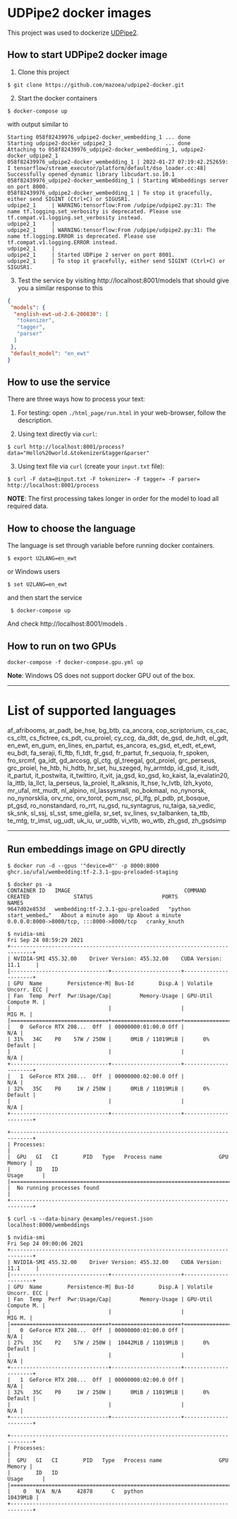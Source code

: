 # UDPipe2 docker images

This project was used to dockerize [UDPipe2](https://ufal.mff.cuni.cz/udpipe/2). 


## How to start UDPipe2 docker image

1. Clone this project

```
$ git clone https://github.com/mazoea/udpipe2-docker.git
```

2. Start the docker containers

```
$ docker-compose up
```
with output similar to

```
Starting 058f82439976_udpipe2-docker_wembedding_1 ... done
Starting udpipe2-docker_udpipe2_1                 ... done
Attaching to 058f82439976_udpipe2-docker_wembedding_1, udpipe2-docker_udpipe2_1
058f82439976_udpipe2-docker_wembedding_1 | 2022-01-27 07:19:42.252659: I tensorflow/stream_executor/platform/default/dso_loader.cc:48] Successfully opened dynamic library libcudart.so.10.1
058f82439976_udpipe2-docker_wembedding_1 | Starting WEmbeddings server on port 8000.
058f82439976_udpipe2-docker_wembedding_1 | To stop it gracefully, either send SIGINT (Ctrl+C) or SIGUSR1.
udpipe2_1     | WARNING:tensorflow:From /udpipe/udpipe2.py:31: The name tf.logging.set_verbosity is deprecated. Please use tf.compat.v1.logging.set_verbosity instead.
udpipe2_1     |
udpipe2_1     | WARNING:tensorflow:From /udpipe/udpipe2.py:31: The name tf.logging.ERROR is deprecated. Please use tf.compat.v1.logging.ERROR instead.
udpipe2_1     |
udpipe2_1     | Started UDPipe 2 server on port 8001.
udpipe2_1     | To stop it gracefully, either send SIGINT (Ctrl+C) or SIGUSR1.
```

3. Test the service by visiting http://localhost:8001/models that should give you a similar response to this

```json
{
 "models": {
  "english-ewt-ud-2.6-200830": [
   "tokenizer",
   "tagger",
   "parser"
  ]
 },
 "default_model": "en_ewt"
}
```

## How to use the service


There are three ways how to process your text:

1. For testing: open `./html_page/run.html` in your web-browser, follow the description.

2. Using text directly via `curl`:

```
$ curl http://localhost:8001/process?data="Hello%20world.&tokenizer&tagger&parser"
```

3. Using text file via `curl` (create your `input.txt` file):
```
$ curl -F data=@input.txt -F tokenizer= -F tagger= -F parser= http://localhost:8001/process
```

**NOTE**: The first processing takes longer in order for the model to load all required data.

## How to choose the  language

The language is set through variable before running docker containers.

```
$ export U2LANG=en_ewt
```
or Windows users
```
$ set U2LANG=en_ewt
```

and then start the service

```
 $ docker-compose up
 ```

And check http://localhost:8001/models .


## How to run on two GPUs

```
docker-compose -f docker-compose.gpu.yml up
```

**Note**: Windows OS does not support docker GPU out of the box.

---

# List of supported languages

af_afribooms, ar_padt, be_hse, bg_btb, ca_ancora, cop_scriptorium, cs_cac, cs_cltt, cs_fictree, cs_pdt, cu_proiel, cy_ccg, da_ddt, de_gsd, de_hdt, el_gdt, en_ewt, en_gum, en_lines, en_partut, es_ancora, es_gsd, et_edt, et_ewt, eu_bdt, fa_seraji, fi_ftb, fi_tdt, fr_gsd, fr_partut, fr_sequoia, fr_spoken, fro_srcmf, ga_idt, gd_arcosg, gl_ctg, gl_treegal, got_proiel, grc_perseus, grc_proiel, he_htb, hi_hdtb, hr_set, hu_szeged, hy_armtdp, id_gsd, it_isdt, it_partut, it_postwita, it_twittiro, it_vit, ja_gsd, ko_gsd, ko_kaist, la_evalatin20, la_ittb, la_llct, la_perseus, la_proiel, lt_alksnis, lt_hse, lv_lvtb, lzh_kyoto, mr_ufal, mt_mudt, nl_alpino, nl_lassysmall, no_bokmaal, no_nynorsk, no_nynorsklia, orv_rnc, orv_torot, pcm_nsc, pl_lfg, pl_pdb, pt_bosque, pt_gsd, ro_nonstandard, ro_rrt, ru_gsd, ru_syntagrus, ru_taiga, sa_vedic, sk_snk, sl_ssj, sl_sst, sme_giella, sr_set, sv_lines, sv_talbanken, ta_ttb, te_mtg, tr_imst, ug_udt, uk_iu, ur_udtb, vi_vtb, wo_wtb, zh_gsd, zh_gsdsimp


---

## Run embeddings image on GPU directly

```
$ docker run -d --gpus '"device=0"' -p 8000:8000 ghcr.io/ufal/wembedding:tf-2.3.1-gpu-preloaded-staging

$ docker ps -a
CONTAINER ID   IMAGE                                    COMMAND                  CREATED              STATUS                      PORTS                                       NAMES
9647d02e853d   wembedding:tf-2.3.1-gpu-preloaded   "python start_wembed…"   About a minute ago   Up About a minute           0.0.0.0:8000->8000/tcp, :::8000->8000/tcp   cranky_knuth

$ nvidia-smi
Fri Sep 24 08:59:29 2021
+-----------------------------------------------------------------------------+
| NVIDIA-SMI 455.32.00    Driver Version: 455.32.00    CUDA Version: 11.1     |
|-------------------------------+----------------------+----------------------+
| GPU  Name        Persistence-M| Bus-Id        Disp.A | Volatile Uncorr. ECC |
| Fan  Temp  Perf  Pwr:Usage/Cap|         Memory-Usage | GPU-Util  Compute M. |
|                               |                      |               MIG M. |
|===============================+======================+======================|
|   0  GeForce RTX 208...  Off  | 00000000:01:00.0 Off |                  N/A |
| 31%   34C    P0    57W / 250W |      0MiB / 11019MiB |      0%      Default |
|                               |                      |                  N/A |
+-------------------------------+----------------------+----------------------+
|   1  GeForce RTX 208...  Off  | 00000000:02:00.0 Off |                  N/A |
| 32%   35C    P0     1W / 250W |      0MiB / 11019MiB |      0%      Default |
|                               |                      |                  N/A |
+-------------------------------+----------------------+----------------------+

+-----------------------------------------------------------------------------+
| Processes:                                                                  |
|  GPU   GI   CI        PID   Type   Process name                  GPU Memory |
|        ID   ID                                                   Usage      |
|=============================================================================|
|  No running processes found                                                 |
+-----------------------------------------------------------------------------+

$ curl -s --data-binary @examples/request.json localhost:8000/wembeddings

$ nvidia-smi
Fri Sep 24 09:00:06 2021
+-----------------------------------------------------------------------------+
| NVIDIA-SMI 455.32.00    Driver Version: 455.32.00    CUDA Version: 11.1     |
|-------------------------------+----------------------+----------------------+
| GPU  Name        Persistence-M| Bus-Id        Disp.A | Volatile Uncorr. ECC |
| Fan  Temp  Perf  Pwr:Usage/Cap|         Memory-Usage | GPU-Util  Compute M. |
|                               |                      |               MIG M. |
|===============================+======================+======================|
|   0  GeForce RTX 208...  Off  | 00000000:01:00.0 Off |                  N/A |
| 27%   35C    P2    57W / 250W |  10442MiB / 11019MiB |      0%      Default |
|                               |                      |                  N/A |
+-------------------------------+----------------------+----------------------+
|   1  GeForce RTX 208...  Off  | 00000000:02:00.0 Off |                  N/A |
| 32%   35C    P0     1W / 250W |      0MiB / 11019MiB |      0%      Default |
|                               |                      |                  N/A |
+-------------------------------+----------------------+----------------------+

+-----------------------------------------------------------------------------+
| Processes:                                                                  |
|  GPU   GI   CI        PID   Type   Process name                  GPU Memory |
|        ID   ID                                                   Usage      |
|=============================================================================|
|    0   N/A  N/A     42878      C   python                          10439MiB |
+-----------------------------------------------------------------------------+
```
